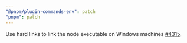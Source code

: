 ```yaml
---
"@pnpm/plugin-commands-env": patch
"pnpm": patch
---
```


Use hard links to link the node executable on Windows machines [#4315](https://github.com/pnpm/pnpm/issues/4315).
